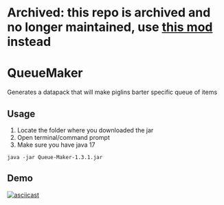 # Archived: this repo is archived and no longer maintained, use [this mod](https://github.com/MaG-NITud3/BarteringManip) instead

# QueueMaker
Generates a datapack that will make piglins barter specific queue of items

## Usage

1. Locate the folder where you downloaded the jar
2. Open terminal/command prompt
3. Make sure you have java 17

```console
java -jar Queue-Maker-1.3.1.jar
```
## Demo

[![asciicast](https://asciinema.org/a/f8r2zCjlm2znswU2ucXeUwmmK.svg)](https://asciinema.org/a/f8r2zCjlm2znswU2ucXeUwmmK)
